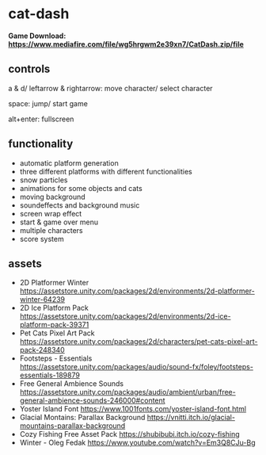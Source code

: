 # cat-dash
**Game Download: https://www.mediafire.com/file/wg5hrgwm2e39xn7/CatDash.zip/file**

## controls
a & d/ leftarrow & rightarrow: move character/ select character

space: jump/ start game

alt+enter: fullscreen


## functionality
- automatic platform generation
- three different platforms with different functionalities
- snow particles
- animations for some objects and cats
- moving background
- soundeffects and background music
- screen wrap effect
- start & game over menu
- multiple characters
- score system

## assets
- 2D Platformer Winter https://assetstore.unity.com/packages/2d/environments/2d-platformer-winter-64239
- 2D Ice Platform Pack https://assetstore.unity.com/packages/2d/environments/2d-ice-platform-pack-39371
- Pet Cats Pixel Art Pack https://assetstore.unity.com/packages/2d/characters/pet-cats-pixel-art-pack-248340
- Footsteps - Essentials https://assetstore.unity.com/packages/audio/sound-fx/foley/footsteps-essentials-189879
- Free General Ambience Sounds https://assetstore.unity.com/packages/audio/ambient/urban/free-general-ambience-sounds-246000#content
- Yoster Island Font https://www.1001fonts.com/yoster-island-font.html
- Glacial Montains: Parallax Background https://vnitti.itch.io/glacial-mountains-parallax-background
- Cozy Fishing Free Asset Pack https://shubibubi.itch.io/cozy-fishing
- Winter - Oleg Fedak https://www.youtube.com/watch?v=Em3Q8CJu-Bg
